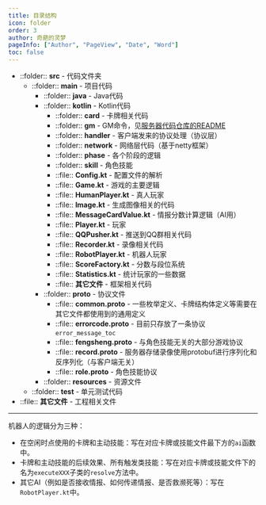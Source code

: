 ```yaml
---
title: 目录结构
icon: folder
order: 3
author: 奇葩的灵梦
pageInfo: ["Author", "PageView", "Date", "Word"]
toc: false
---
```


- ::folder:: **src** - 代码文件夹
  - ::folder:: **main** - 项目代码
    - ::folder:: **java** - Java代码
    - ::folder:: **kotlin** - Kotlin代码
      - ::folder:: **card** - 卡牌相关代码
      - ::folder:: **gm** - GM命令，见[服务器代码仓库的README](https://github.com/CuteReimu/TheMessage?tab=readme-ov-file#%E5%85%B3%E4%BA%8Egm%E5%91%BD%E4%BB%A4)
      - ::folder:: **handler** - 客户端发来的协议处理（协议层）
      - ::folder:: **network** - 网络层代码（基于netty框架）
      - ::folder:: **phase** - 各个阶段的逻辑
      - ::folder:: **skill** - 角色技能
      - ::file:: **Config.kt** - 配置文件的解析
      - ::file:: **Game.kt** - 游戏的主要逻辑
      - ::file:: **HumanPlayer.kt** - 真人玩家
      - ::file:: **Image.kt** - 生成图像相关的代码
      - ::file:: **MessageCardValue.kt** - 情报分数计算逻辑（AI用）
      - ::file:: **Player.kt** - 玩家
      - ::file:: **QQPusher.kt** - 推送到QQ群相关代码
      - ::file:: **Recorder.kt** - 录像相关代码
      - ::file:: **RobotPlayer.kt** - 机器人玩家
      - ::file:: **ScoreFactory.kt** - 分数与段位系统
      - ::file:: **Statistics.kt** - 统计玩家的一些数据
      - ::file:: **其它文件** - 框架相关代码
    - ::folder:: **proto** - 协议文件
      - ::file:: **common.proto** - 一些枚举定义、卡牌结构体定义等需要在其它文件都使用到的通用定义
      - ::file:: **errorcode.proto** - 目前只存放了一条协议`error_message_toc`
      - ::file:: **fengsheng.proto** - 与角色技能无关的大部分游戏协议
      - ::file:: **record.proto** - 服务器存储录像使用protobuf进行序列化和反序列化（与客户端无关）
      - ::file:: **role.proto** - 角色技能协议
    - ::folder:: **resources** - 资源文件
  - ::folder:: **test** - 单元测试代码
- ::file:: **其它文件** - 工程相关文件

---

机器人的逻辑分为三种：

- 在空闲时点使用的卡牌和主动技能：写在对应卡牌或技能文件最下方的`ai`函数中。
- 卡牌和主动技能的后续效果、所有触发类技能：写在对应卡牌或技能文件下的名为`executeXXX`子类的`resolve`方法中。
- 其它AI（例如是否接收情报、如何传递情报、是否救濒死等）：写在`RobotPlayer.kt`中。

  
